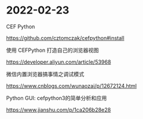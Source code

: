 # 2022-02-23

CEF Python

https://github.com/cztomczak/cefpython#install



使用 CEFPython 打造自己的浏览器视图

https://developer.aliyun.com/article/53968



微信内置浏览器搞事情之调试模式

https://www.cnblogs.com/wunaozai/p/12672124.html



Python GUI: cefpython3的简单分析和应用

https://www.jianshu.com/p/1ca206b28e28









